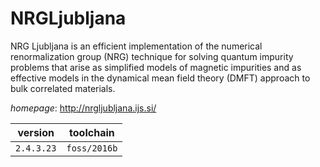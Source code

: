 # NRGLjubljana

NRG Ljubljana is an efficient implementation of the numerical renormalization group (NRG)   technique for solving quantum impurity problems that arise as simplified models of   magnetic impurities and as effective models in the dynamical mean field theory (DMFT)   approach to bulk correlated materials.

*homepage*: <http://nrgljubljana.ijs.si/>

version | toolchain
--------|----------
``2.4.3.23`` | ``foss/2016b``
